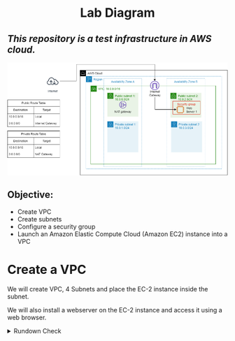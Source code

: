 <h1 align="center">Lab Diagram</h1>

_This repository is a test infrastructure in AWS cloud._
---
![Image diagram](https://github.com/ethansjc/AWS-Projects/blob/79e8672aacaf0ddecd5f701e4b6b78245c656e7d/src/Lab-VPC.drawio.png)
## Objective:
* Create VPC 
* Create subnets
* Configure a security group
* Launch an Amazon Elastic Compute Cloud (Amazon EC2) instance into a VPC

# Create a VPC
We will create VPC, 4 Subnets and place the EC-2 instance inside the subnet.

We will also install a webserver on the EC-2 instance and access it using a web browser.

<details>
<summary>Rundown Check</summary>
  1.Create the VPC with the CIDR Block Range 10.0.0.0/16 (65000 Hosts)

  2.Create an Internet Gateway and attach it to the newly created VPC

  3.Create Public Subnet-1 in Availability Zone-1 with the CIDR 10.0.0.0/24

  4.Create Private Subnet-1 in Availability Zone-1 with CIDR of 10.0.1.0/24

  5.Create an Elastic IP.

  6.Create a NAT Gateway using the Elastic IP and Public Subnet -1 as base

  7.Create Public Subnet-2 in Availability Zone-2 with the CIDR 10.0.2.0/24

  8.Create Private Subnet-2 in Availability Zone-2 with the CIDR 10.0.3.0/24

  9.Update Route Configurations for present Route Table and name it Private Route Table

  10.Create Public Route Table and update Route Configurations

  11.Create VPC Security Group to allow inbound HTTP,HTTPS and SSH

  12.Create EC-2 Instances using the VPC Created as base and the Public Subnet-1 as EC-2 Location.

  13.Enable Public IP for the EC-2 

  14.Associate the VPC Security Group for the EC-2

  15.Update User Data for the EC-2

  16.Launch EC-2

  17.Test Webserver running on EC-2 using a browser.
</details>